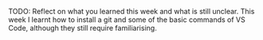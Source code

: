 TODO: Reflect on what you learned this week and what is still unclear.
This week I learnt how to install a git and some of the basic commands of VS Code, although they still require familiarising. 